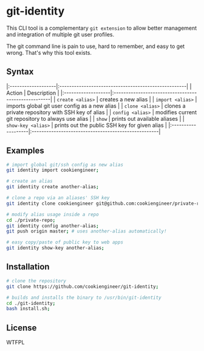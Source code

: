 # git-identity

This CLI tool is a complementary `git extension` to allow better
management and integration of multiple git user profiles.

The git command line is pain to use, hard to remember, and easy
to get wrong. That's why this tool exists.


## Syntax

|:-------------------|:----------------------------------------------------|
| Action             | Description                                         |
|:-------------------|:----------------------------------------------------|
| `create <alias>`   | creates a new alias                                 |
| `import <alias>`   | imports global git user config as a new alias       |
| `clone <alias>`    | clones a private repository with SSH key of alias   |
| `config <alias>`   | modifies current git repository to always use alias |
| `show`             | prints out available aliases                        |
| `show-key <alias>` | prints out the public SSH key for given alias       |
|:-------------------|:----------------------------------------------------|


## Examples

```bash
# import global git/ssh config as new alias
git identity import cookiengineer;

# create an alias
git identity create another-alias;

# clone a repo via an aliases' SSH key
git identity clone cookiengineer git@github.com:cookiengineer/private-repository.git ./private-repo;

# modify alias usage inside a repo
cd ./private-repo;
git identity config another-alias;
git push origin master; # uses another-alias automatically!

# easy copy/paste of public key to web apps
git identity show-key another-alias;
```

## Installation

```bash
# clone the repository
git clone https://github.com/cookiengineer/git-identity;

# builds and installs the binary to /usr/bin/git-identity
cd ./git-identity;
bash install.sh;
```

## License

WTFPL

